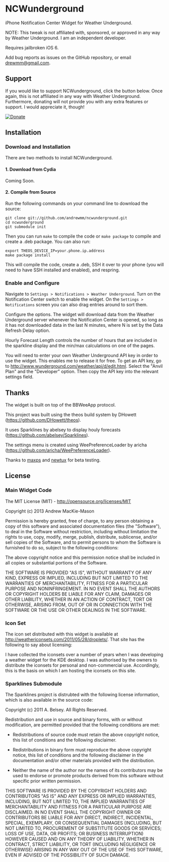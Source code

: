 NCWunderground
==============

iPhone Notification Center Widget for Weather Underground.

NOTE: This tweak is not affiliated with, sponsored, or approved in any way by Weather Underground. I am an independent developer.

Requires jailbroken iOS 6.

Add bug reports as issues on the GitHub repository, or email drewmm@gmail.com.

Support
-------

If you would like to support NCWunderground, click the button below. Once again, this is not affiliated in any way with Weather Underground. Furthermore, donating will not provide you with any extra features or support. I would appreciate it, though!

[![Donate](https://www.paypalobjects.com/en_US/i/btn/btn_donate_LG.gif)](https://www.paypal.com/cgi-bin/webscr?cmd=_donations&business=E7PRS3GFR2VR2&lc=US&item_name=Andrew%20MacKie%2dMason&item_number=NCWunderground&currency_code=USD&bn=PP%2dDonationsBF%3abtn_donateCC_LG%2egif%3aNonHosted)


Installation
------------

### Download and Installation

There are two methods to install NCWunderground.

#### 1. Download from Cydia

Coming Soon.

#### 2. Compile from Source

Run the following commands on your command line to download the source:

```
git clone git://github.com/andrewmm/ncwunderground.git
cd ncwunderground
git submodule init
```

Then you can run `make` to compile the code or `make package` to compile and create a .deb package. You can also run:

```
export THEOS_DEVICE_IP=your.phone.ip.address
make package install
```

This will compile the code, create a .deb, SSH it over to your phone (you will need to have SSH installed and enabled), and respring.

### Enable and Configure

Navigate to `Settings > Notifications > Weather Underground`. Turn on the Notification Center switch to enable the widget. On the `Settings > Notifications` screen you can also drag entries around to sort them.

Configure the options. The widget will download data from the Weather Underground server whenever the Notification Center is opened, so long as it has not downloaded data in the last N minutes, where N is set by the Data Refresh Delay option.

Hourly Forecast Length controls the number of hours that are included in the sparkline display and the min/max calculations on one of the pages.

You will need to enter your own Weather Underground API key in order to use the widget. This enables me to release it for free. To get an API key, go to http://www.wunderground.com/weather/api/d/edit.html. Select the "Anvil Plan" and the "Developer" option. Then copy the API key into the relevant settings field.

Thanks
------

The widget is built on top of the BBWeeApp protocol.

This project was built using the theos build system by DHowett (https://github.com/DHowett/theos).

It uses Sparklines by abelsey to display houly forecasts (https://github.com/abelsey/Sparklines).

The settings menu is created using WeePreferenceLoader by aricha (https://github.com/aricha/WeePreferenceLoader).

Thanks to [maxps](https://github.com/maxps) and [newtux](https://github.com/newtux) for beta testing.

License
-------

### Main Widget Code

The MIT License (MIT) - http://opensource.org/licenses/MIT

Copyright (c) 2013 Andrew MacKie-Mason

Permission is hereby granted, free of charge, to any person obtaining a copy
of this software and associated documentation files (the "Software"), to deal
in the Software without restriction, including without limitation the rights
to use, copy, modify, merge, publish, distribute, sublicense, and/or sell
copies of the Software, and to permit persons to whom the Software is
furnished to do so, subject to the following conditions:

The above copyright notice and this permission notice shall be included in
all copies or substantial portions of the Software.

THE SOFTWARE IS PROVIDED "AS IS", WITHOUT WARRANTY OF ANY KIND, EXPRESS OR
IMPLIED, INCLUDING BUT NOT LIMITED TO THE WARRANTIES OF MERCHANTABILITY,
FITNESS FOR A PARTICULAR PURPOSE AND NONINFRINGEMENT. IN NO EVENT SHALL THE
AUTHORS OR COPYRIGHT HOLDERS BE LIABLE FOR ANY CLAIM, DAMAGES OR OTHER
LIABILITY, WHETHER IN AN ACTION OF CONTRACT, TORT OR OTHERWISE, ARISING FROM,
OUT OF OR IN CONNECTION WITH THE SOFTWARE OR THE USE OR OTHER DEALINGS IN
THE SOFTWARE.

### Icon Set

The icon set distributed with this widget is available at http://weathericonsets.com/2011/05/28/droplets/. That site has the following to say about licensing:

I have collected the iconsets over a number of years when I was developing a weather widget for the KDE desktop. I was authorised by the owners to distribute the iconsets for personal and non-commercial use. Accordingly, this is the basis on which I am hosting the iconsets on this site. 

### Sparklines Submodule

The Sparklines project is distrubted with the following license information, which is also available in the source code:

Copyright (c) 2011 A. Belsey. All Rights Reserved.

Redistribution and use in source and binary forms, with or without
modification, are permitted provided that the following conditions are met:

* Redistributions of source code must retain the above copyright notice, this
list of conditions and the following disclaimer.

* Redistributions in binary form must reproduce the above copyright notice,
this list of conditions and the following disclaimer in the documentation
and/or other materials provided with the distribution.

* Neither the name of the author nor the names of its contributors may be used
to endorse or promote products derived from this software without specific
prior written permission.

THIS SOFTWARE IS PROVIDED BY THE COPYRIGHT HOLDERS AND CONTRIBUTORS "AS IS"
AND ANY EXPRESS OR IMPLIED WARRANTIES, INCLUDING, BUT NOT LIMITED TO, THE
IMPLIED WARRANTIES OF MERCHANTABILITY AND FITNESS FOR A PARTICULAR PURPOSE ARE
DISCLAIMED. IN NO EVENT SHALL THE COPYRIGHT OWNER OR CONTRIBUTORS BE LIABLE
FOR ANY DIRECT, INDIRECT, INCIDENTAL, SPECIAL, EXEMPLARY, OR CONSEQUENTIAL
DAMAGES (INCLUDING, BUT NOT LIMITED TO, PROCUREMENT OF SUBSTITUTE GOODS OR
SERVICES; LOSS OF USE, DATA, OR PROFITS; OR BUSINESS INTERRUPTION) HOWEVER
CAUSED AND ON ANY THEORY OF LIABILITY, WHETHER IN CONTRACT, STRICT LIABILITY,
OR TORT (INCLUDING NEGLIGENCE OR OTHERWISE) ARISING IN ANY WAY OUT OF THE USE
OF THIS SOFTWARE, EVEN IF ADVISED OF THE POSSIBILITY OF SUCH DAMAGE.
